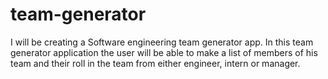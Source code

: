 # team-generator

I will be creating a Software engineering team generator app.
In this team generator application the user will be able to make a list of members of his team and their roll in the team from either engineer, intern or manager.
